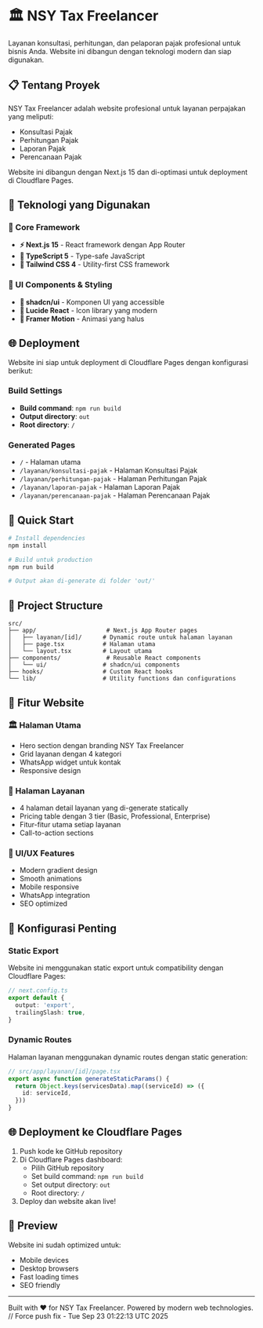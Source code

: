 # 🏛️ NSY Tax Freelancer

Layanan konsultasi, perhitungan, dan pelaporan pajak profesional untuk bisnis Anda. Website ini dibangun dengan teknologi modern dan siap digunakan.

## 📋 Tentang Proyek

NSY Tax Freelancer adalah website profesional untuk layanan perpajakan yang meliputi:
- Konsultasi Pajak
- Perhitungan Pajak  
- Laporan Pajak
- Perencanaan Pajak

Website ini dibangun dengan Next.js 15 dan di-optimasi untuk deployment di Cloudflare Pages.

## 🚀 Teknologi yang Digunakan

### 🎯 Core Framework
- **⚡ Next.js 15** - React framework dengan App Router
- **📘 TypeScript 5** - Type-safe JavaScript
- **🎨 Tailwind CSS 4** - Utility-first CSS framework

### 🧩 UI Components & Styling
- **🧩 shadcn/ui** - Komponen UI yang accessible
- **🎯 Lucide React** - Icon library yang modern
- **🌈 Framer Motion** - Animasi yang halus

## 🌐 Deployment

Website ini siap untuk deployment di Cloudflare Pages dengan konfigurasi berikut:

### Build Settings
- **Build command**: `npm run build`
- **Output directory**: `out`
- **Root directory**: `/`

### Generated Pages
- `/` - Halaman utama
- `/layanan/konsultasi-pajak` - Halaman Konsultasi Pajak
- `/layanan/perhitungan-pajak` - Halaman Perhitungan Pajak
- `/layanan/laporan-pajak` - Halaman Laporan Pajak
- `/layanan/perencanaan-pajak` - Halaman Perencanaan Pajak

## 🚀 Quick Start

```bash
# Install dependencies
npm install

# Build untuk production
npm run build

# Output akan di-generate di folder 'out/'
```

## 📁 Project Structure

```
src/
├── app/                    # Next.js App Router pages
│   ├── layanan/[id]/      # Dynamic route untuk halaman layanan
│   ├── page.tsx           # Halaman utama
│   └── layout.tsx         # Layout utama
├── components/             # Reusable React components
│   └── ui/                # shadcn/ui components
├── hooks/                 # Custom React hooks
└── lib/                   # Utility functions dan configurations
```

## 🎨 Fitur Website

### 🏛️ Halaman Utama
- Hero section dengan branding NSY Tax Freelancer
- Grid layanan dengan 4 kategori
- WhatsApp widget untuk kontak
- Responsive design

### 📄 Halaman Layanan
- 4 halaman detail layanan yang di-generate statically
- Pricing table dengan 3 tier (Basic, Professional, Enterprise)
- Fitur-fitur utama setiap layanan
- Call-to-action sections

### 🎨 UI/UX Features
- Modern gradient design
- Smooth animations
- Mobile responsive
- WhatsApp integration
- SEO optimized

## 🔧 Konfigurasi Penting

### Static Export
Website ini menggunakan static export untuk compatibility dengan Cloudflare Pages:
```typescript
// next.config.ts
export default {
  output: 'export',
  trailingSlash: true,
}
```

### Dynamic Routes
Halaman layanan menggunakan dynamic routes dengan static generation:
```typescript
// src/app/layanan/[id]/page.tsx
export async function generateStaticParams() {
  return Object.keys(servicesData).map((serviceId) => ({
    id: serviceId,
  }))
}
```

## 🌐 Deployment ke Cloudflare Pages

1. Push kode ke GitHub repository
2. Di Cloudflare Pages dashboard:
   - Pilih GitHub repository
   - Set build command: `npm run build`
   - Set output directory: `out`
   - Root directory: `/`
3. Deploy dan website akan live!

## 📱 Preview

Website ini sudah optimized untuk:
- Mobile devices
- Desktop browsers
- Fast loading times
- SEO friendly

---

Built with ❤️ for NSY Tax Freelancer. Powered by modern web technologies.
// Force push fix - Tue Sep 23 01:22:13 UTC 2025
